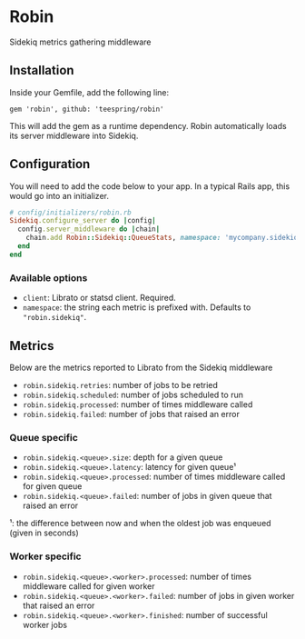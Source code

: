 # Robin

Sidekiq metrics gathering middleware

## Installation

Inside your Gemfile, add the following line:

```Gemfile
gem 'robin', github: 'teespring/robin'
```

This will add the gem as a runtime dependency. Robin automatically loads its server middleware into Sidekiq.

## Configuration

You will need to add the code below to your app. In a typical Rails app, this would go into an initializer.

```ruby
# config/initializers/robin.rb
Sidekiq.configure_server do |config|
  config.server_middleware do |chain|
    chain.add Robin::Sidekiq::QueueStats, namespace: 'mycompany.sidekiq', client: Librato
  end
end
```

### Available options

- `client`: Librato or statsd client. Required.
- `namespace`: the string each metric is prefixed with. Defaults to `"robin.sidekiq"`.

## Metrics

Below are the metrics reported to Librato from the Sidekiq middleware

- `robin.sidekiq.retries`: number of jobs to be retried
- `robin.sidekiq.scheduled`: number of jobs scheduled to run
- `robin.sidekiq.processed`: number of times middleware called
- `robin.sidekiq.failed`: number of jobs that raised an error

### Queue specific

- `robin.sidekiq.<queue>.size`: depth for a given queue
- `robin.sidekiq.<queue>.latency`: latency for given queue¹
- `robin.sidekiq.<queue>.processed`: number of times middleware called for given queue
- `robin.sidekiq.<queue>.failed`: number of jobs in given queue that raised an error

¹: the difference between now and when the oldest job was enqueued (given in seconds)

### Worker specific

- `robin.sidekiq.<queue>.<worker>.processed`: number of times middleware called for given worker
- `robin.sidekiq.<queue>.<worker>.failed`: number of jobs in given worker that raised an error
- `robin.sidekiq.<queue>.<worker>.finished`: number of successful worker jobs
